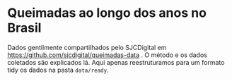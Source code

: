 # Queimadas ao longo dos anos no Brasil

Dados gentilmente compartilhados pelo SJCDigital em https://github.com/sjcdigital/queimadas-data . O método e os dados coletados são explicados lá. Aqui apenas reestruturamos para um formato tidy os dados na pasta `data/ready`.